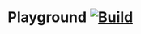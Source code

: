 # Playground [![Build][build-img]][build-url]

[build-img]: https://travis-ci.org/IvanUkhov/playground-cc.svg?branch=master
[build-url]: https://travis-ci.org/IvanUkhov/playground-cc
